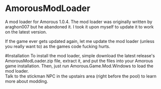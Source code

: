 # AmorousModLoader
A mod loader for Amorous 1.0.4. The mod loader was originally written by araghon007 but he abandoned it. I took it upon myself to update it to work on the latest version.  

If the game ever gets updated again, let me update the mod loader (unless you really want to) as the games code fucking hurts.  

#Installation
To install the mod loader, simple download the latest release's AmorousModLoader.zip file, extract it, and put the files into your Amorous game installation. Then, just run Amorous.Game.Mod.Windows to load the mod loader.  
Talk to the stickman NPC in the upstairs area (right before the pool) to learn more about modding.
